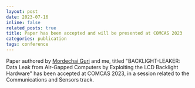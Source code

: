 ```yaml
---
layout: post
date: 2023-07-16
inline: false
related_posts: true
title: Paper has been accepted and will be presented at COMCAS 2023
categories: publication
tags: conference
---
```


Paper authored by [Mordechai Guri](https://www.covertchannels.com) and me, 
titled "BACKLIGHT-LEAKER: Data Leak from Air-Gapped Computers by Exploiting the LCD Backlight Hardware" has been accepted at COMCAS 2023, in a session related to the Communications and Sensors track.